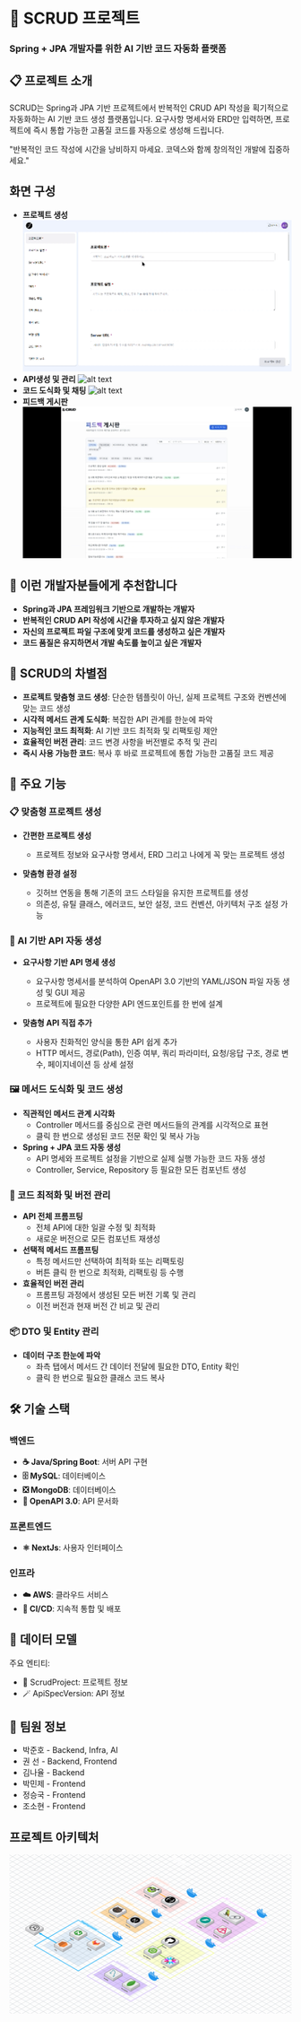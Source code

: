 # 🤖 SCRUD 프로젝트

### Spring + JPA 개발자를 위한 AI 기반 코드 자동화 플랫폼

## 📋 프로젝트 소개

SCRUD는 Spring과 JPA 기반 프로젝트에서 반복적인 CRUD API 작성을 획기적으로 자동화하는 AI 기반 코드 생성 플랫폼입니다.
요구사항 명세서와 ERD만 입력하면, 프로젝트에 즉시 통합 가능한 고품질 코드를 자동으로 생성해 드립니다.

"반복적인 코드 작성에 시간을 낭비하지 마세요. 코덱스와 함께 창의적인 개발에 집중하세요."

## 화면 구성

- **프로젝트 생성**
  ![alt text](<프로젝트 생성.gif>)
- **API생성 및 관리**
  ![alt text](<api 제작 페이지.gif>)
- **코드 도식화 및 채팅**
  ![alt text](도식화.gif)
- **피드백 게시판**
  ![alt text](<피드백 게시판.gif>)

## 🎯 이런 개발자분들에게 추천합니다

- **Spring과 JPA 프레임워크 기반으로 개발하는 개발자**
- **반복적인 CRUD API 작성에 시간을 투자하고 싶지 않은 개발자**
- **자신의 프로젝트 파일 구조에 맞게 코드를 생성하고 싶은 개발자**
- **코드 품질은 유지하면서 개발 속도를 높이고 싶은 개발자**

## 🌟 SCRUD의 차별점

- **프로젝트 맞춤형 코드 생성**: 단순한 템플릿이 아닌, 실제 프로젝트 구조와 컨벤션에 맞는 코드 생성
- **시각적 메서드 관계 도식화**: 복잡한 API 관계를 한눈에 파악
- **지능적인 코드 최적화**: AI 기반 코드 최적화 및 리팩토링 제안
- **효율적인 버전 관리**: 코드 변경 사항을 버전별로 추적 및 관리
- **즉시 사용 가능한 코드**: 복사 후 바로 프로젝트에 통합 가능한 고품질 코드 제공

## 🚀 주요 기능

### 📋 맞춤형 프로젝트 생성

- **간편한 프로젝트 생성**

  - 프로젝트 정보와 요구사항 명세서, ERD 그리고 나에게 꼭 맞는 프로젝트 생성

- **맞춤형 환경 설정**
  - 깃허브 연동을 통해 기존의 코드 스타일을 유지한 프로젝트를 생성
  - 의존성, 유틸 클래스, 에러코드, 보안 설정, 코드 컨벤션, 아키텍처 구조 설정 가능

### 🔧 AI 기반 API 자동 생성

- **요구사항 기반 API 명세 생성**

  - 요구사항 명세서를 분석하여 OpenAPI 3.0 기반의 YAML/JSON 파일 자동 생성 및 GUI 제공
  - 프로젝트에 필요한 다양한 API 엔드포인트를 한 번에 설계

- **맞춤형 API 직접 추가**
  - 사용자 친화적인 양식을 통한 API 쉽게 추가
  - HTTP 메서드, 경로(Path), 인증 여부, 쿼리 파라미터, 요청/응답 구조, 경로 변수, 페이지네이션 등 상세 설정

### 🖼️ 메서드 도식화 및 코드 생성

- **직관적인 메서드 관계 시각화**
  - Controller 메서드를 중심으로 관련 메서드들의 관계를 시각적으로 표현
  - 클릭 한 번으로 생성된 코드 전문 확인 및 복사 가능
- **Spring + JPA 코드 자동 생성**
  - API 명세와 프로젝트 설정을 기반으로 실제 실행 가능한 코드 자동 생성
  - Controller, Service, Repository 등 필요한 모든 컴포넌트 생성

### 🔄 코드 최적화 및 버전 관리

- **API 전체 프롬프팅**
  - 전체 API에 대한 일괄 수정 및 최적화
  - 새로운 버전으로 모든 컴포넌트 재생성
- **선택적 메서드 프롬프팅**
  - 특정 메서드만 선택하여 최적화 또는 리팩토링
  - 버튼 클릭 한 번으로 최적화, 리팩토링 등 수행
- **효율적인 버전 관리**
  - 프롬프팅 과정에서 생성된 모든 버전 기록 및 관리
  - 이전 버전과 현재 버전 간 비교 및 관리

### 📦 DTO 및 Entity 관리

- **데이터 구조 한눈에 파악**
  - 좌측 탭에서 메서드 간 데이터 전달에 필요한 DTO, Entity 확인
  - 클릭 한 번으로 필요한 클래스 코드 복사

## 🛠️ 기술 스택

### 백엔드

- **☕ Java/Spring Boot**: 서버 API 구현
- **🗄️ MySQL**: 데이터베이스
- **❎ MongoDB**: 데이터베이스
- **📝 OpenAPI 3.0**: API 문서화

### 프론트엔드

- **⚛️ NextJs**: 사용자 인터페이스

### 인프라

- **☁️ AWS**: 클라우드 서비스
- **🔄 CI/CD**: 지속적 통합 및 배포

## 📰 데이터 모델

주요 엔티티:

- 📖 ScrudProject: 프로젝트 정보
- 🪄 ApiSpecVersion: API 정보

## 🥰 팀원 정보

- 박준호 - Backend, Infra, AI
- 권 선 - Backend, Frontend
- 김나율 - Backend
- 박민제 - Frontend
- 정승국 - Frontend
- 조소현 - Frontend

## 프로젝트 아키텍처

![프로젝트 아키텍처](./exec/ArchitecturePng.png)
